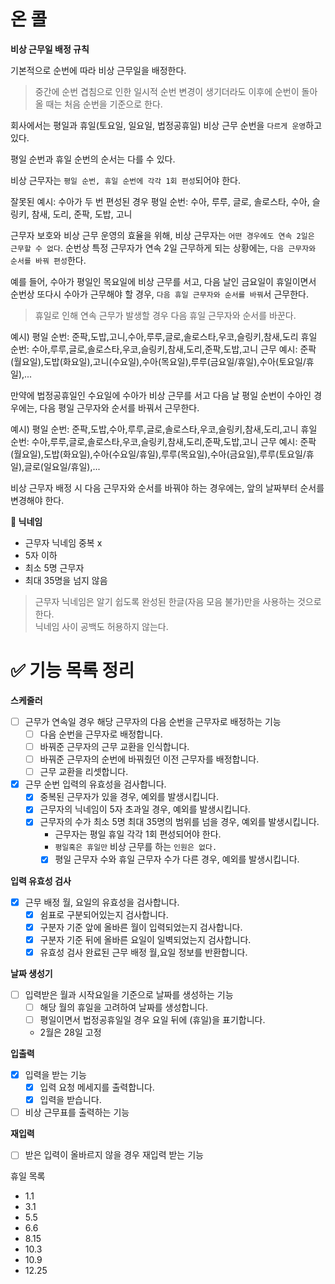 # 온 콜

**비상 근무일 배정 규칙**

기본적으로 순번에 따라 비상 근무일을 배정한다.
> 중간에 순번 겹침으로 인한 일시적 순번 변경이 생기더라도 이후에 순번이 돌아올 때는 처음 순번을 기준으로 한다.

회사에서는 평일과 휴일(토요일, 일요일, 법정공휴일) 비상 근무 순번을 `다르게 운영`하고 있다.

평일 순번과 휴일 순번의 순서는 다를 수 있다.

비상 근무자는 `평일 순번, 휴일 순번에 각각 1회 편성`되어야 한다.

잘못된 예시: 수아가 두 번 편성된 경우
평일 순번: 수아, 루루, 글로, 솔로스타, 수아, 슬링키, 참새, 도리, 준팍, 도밥, 고니

근무자 보호와 비상 근무 운영의 효율을 위해, 비상 근무자는 `어떤 경우에도 연속 2일은 근무할 수 없다`.
순번상 특정 근무자가 연속 2일 근무하게 되는 상황에는, `다음 근무자와 순서를 바꿔 편성`한다.

예를 들어, 수아가 평일인 목요일에 비상 근무를 서고, 다음 날인 금요일이 휴일이면서 순번상 또다시 수아가 근무해야 할 경우,
`다음 휴일 근무자와 순서를 바꿔`서 근무한다.
> 휴일로 인해 연속 근무가 발생할 경우 다음 휴일 근무자와 순서를 바꾼다.

예시)
평일 순번: 준팍,도밥,고니,수아,루루,글로,솔로스타,우코,슬링키,참새,도리
휴일 순번: 수아,루루,글로,솔로스타,우코,슬링키,참새,도리,준팍,도밥,고니
근무 예시: 준팍(월요일),도밥(화요일),고니(수요일),수아(목요일),루루(금요일/휴일),수아(토요일/휴일),...

만약에 법정공휴일인 수요일에 수아가 비상 근무를 서고 다음 날 평일 순번이 수아인 경우에는,
다음 평일 근무자와 순서를 바꿔서 근무한다.

예시)
평일 순번: 준팍,도밥,수아,루루,글로,솔로스타,우코,슬링키,참새,도리,고니
휴일 순번: 수아,루루,글로,솔로스타,우코,슬링키,참새,도리,준팍,도밥,고니
근무 예시: 준팍(월요일),도밥(화요일),수아(수요일/휴일),루루(목요일),수아(금요일),루루(토요일/휴일),글로(일요일/휴일),...

비상 근무자 배정 시 다음 근무자와 순서를 바꿔야 하는 경우에는, 앞의 날짜부터 순서를 변경해야 한다.

**🤔 닉네임**

- 근무자 닉네임 중복 x
- 5자 이하
- 최소 5명 근무자
- 최대 35명을 넘지 않음

> 근무자 닉네임은 알기 쉽도록 완성된 한글(자음 모음 불가)만을 사용하는 것으로 한다.
> <br> 닉네임 사이 공백도 허용하지 않는다.

# ✅ 기능 목록 정리

**스케줄러**

- [ ] 근무가 연속일 경우 해당 근무자의 다음 순번을 근무자로 배정하는 기능
    - [ ] 다음 순번을 근무자로 배정합니다.
    - [ ] 바꿔준 근무자의 근무 교환을 인식합니다.
    - [ ] 바꿔준 근무자의 순번에 바꿔줬던 이전 근무자를 배정합니다.
    - [ ] 근무 교환을 리셋합니다.
- [x] 근무 순번 입력의 유효성을 검사합니다.
    - [x] 중복된 근무자가 있을 경우, 예외를 발생시킵니다.
    - [x] 근무자의 닉네임이 5자 초과일 경우, 예외를 발생시킵니다.
    - [x] 근무자의 수가 최소 5명 최대 35명의 범위를 넘을 경우, 예외를 발생시킵니다.
        - 근무자는 평일 휴일 각각 1회 편성되어야 한다.
        - `평일혹은 휴일만` 비상 근무를 하는 `인원은 없다.`
        - [x] 평일 근무자 수와 휴일 근무자 수가 다른 경우, 예외를 발생시킵니다.

**입력 유효성 검사**

- [x] 근무 배정 월, 요일의 유효성을 검사합니다.
    - [x] 쉼표로 구분되어있는지 검사합니다.
    - [x] 구분자 기준 앞에 올바른 월이 입력되었는지 검사합니다.
    - [x] 구분자 기준 뒤에 올바른 요일이 일벽되었는지 검사합니다.
    - [x] 유효성 검사 완료된 근무 배정 월,요일 정보를 반환합니다.

**날짜 생성기**

- [ ] 입력받은 월과 시작요일을 기준으로 날짜를 생성하는 기능
    - [ ] 해당 월의 휴일을 고려하여 날짜를 생성합니다.
    - [ ] 평일이면서 법정공휴일일 경우 요일 뒤에 (휴일)을 표기합니다.
    - 2월은 28일 고정

**입출력**

- [x] 입력을 받는 기능
    - [x] 입력 요청 메세지를 출력합니다.
    - [x] 입력을 받습니다.
- [ ] 비상 근무표를 출력하는 기능

**재입력**

- [ ] 받은 입력이 올바르지 않을 경우 재입력 받는 기능

휴일 목록

- 1.1
- 3.1
- 5.5
- 6.6
- 8.15
- 10.3
- 10.9
- 12.25
